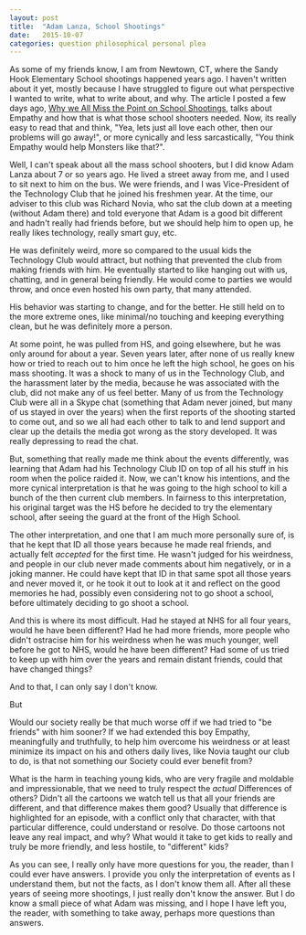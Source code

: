 ```yaml
---
layout: post
title:  "Adam Lanza, School Shootings"
date:   2015-10-07
categories: question philosophical personal plea
---
```


As some of my friends know, I am from Newtown, CT, where the Sandy Hook Elementary School shootings happened years ago. I haven't written about it yet, mostly because I have struggled to figure out what perspective I wanted to write, what to write about, and why. The article I posted a few days ago, [Why we All Miss the Point on School Shootings](http://markmanson.net/school-shootings), talks about Empathy and how that is what those school shooters needed. Now, its really easy to read that and think, "Yea, lets just all love each other, then our problems will go away!", or more cynically and less sarcastically, "You think Empathy would help Monsters like that?".

Well, I can't speak about all the mass school shooters, but I did know Adam Lanza about 7 or so years ago. He lived a street away from me, and I used to sit next to him on the bus. We were friends, and I was Vice-President of the Technology Club that he joined his freshmen year. At the time, our adviser to this club was Richard Novia, who sat the club down at a meeting (without Adam there) and told everyone that Adam is a good bit different and hadn't really had friends before, but we should help him to open up, he really likes technology, really smart guy, etc.

He was definitely weird, more so compared to the usual kids the Technology Club would attract, but nothing that prevented the club from making friends with him. He eventually started to like hanging out with us, chatting, and in general being friendly. He would come to parties we would throw, and once even hosted his own party, that many attended.

His behavior was starting to change, and for the better. He still held on to the more extreme ones, like minimal/no touching and keeping everything clean, but he was definitely more a person.

At some point, he was pulled from HS, and going elsewhere, but he was only around for about a year. Seven years later, after none of us really knew how or tried to reach out to him once he left the high school, he goes on his mass shooting. It was a shock to many of us in the Technology Club, and the harassment later by the media, because he was associated with the club, did not make any of us feel better. Many of us from the Technology Club were all in a Skype chat (something that Adam never joined, but many of us stayed in over the years) when the first reports of the shooting started to come out, and so we all had each other to talk to and lend support and clear up the details the media got wrong as the story developed. It was really depressing to read the chat.

But, something that really made me think about the events differently, was learning that Adam had his Technology Club ID on top of all his stuff in his room when the police raided it. Now, we can't know his intentions, and the more cynical interpretation is that he was going to the high school to kill a bunch of the then current club members. In fairness to this interpretation, his original target was the HS before he decided to try the elementary school, after seeing the guard at the front of the High School.

The other interpretation, and one that I am much more personally sure of, is that he kept that ID all those years because he made real friends, and actually felt *accepted* for the first time. He wasn't judged for his weirdness, and people in our club never made comments about him negatively, or in a joking manner. He could have kept that ID in that same spot all those years and never moved it, or he took it out to look at it and reflect on the good memories he had, possibly even considering not to go shoot a school, before ultimately deciding to go shoot a school.

And this is where its most difficult. Had he stayed at NHS for all four years, would he have been different? Had he had more friends, more people who didn't ostracise him for his weirdness when he was much younger, well before he got to NHS, would he have been different? Had some of us tried to keep up with him over the years and remain distant friends, could that have changed things?

And to that, I can only say I don't know.

But

Would our society really be that much worse off if we had tried to "be friends" with him sooner? If we had extended this boy Empathy, meaningfully and truthfully, to help him overcome his weirdness or at least minimize its impact on his and others daily lives, like Novia taught our club to do, is that not something our Society could ever benefit from?

What is the harm in teaching young kids, who are very fragile and moldable and impressionable, that we need to truly respect the *actual* Differences of others? Didn't all the cartoons we watch tell us that all your friends are different, and that difference makes them good? Usually that difference is highlighted for an episode, with a conflict only that character, with that particular difference, could understand or resolve. Do those cartoons not leave any real impact, and why? What would it take to get kids to really and truly be more friendly, and less hostile, to "different" kids?

As you can see, I really only have more questions for you, the reader, than I could ever have answers. I provide you only the interpretation of events as I understand them, but not the facts, as I don't know them all. After all these years of seeing more shootings, I just really don't know the answer. But I do know a small piece of what Adam was missing, and I hope I have left you, the reader, with something to take away, perhaps more questions than answers.